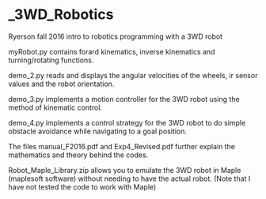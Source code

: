 # _3WD_Robotics

Ryerson fall 2016 intro to robotics programming with a 3WD robot

myRobot.py contains forard kinematics, inverse kinematics and turning/rotating functions.

demo_2.py reads and displays the angular velocities of the wheels, ir sensor values and the robot orientation.

demo_3.py implements a motion controller for the 3WD robot using the method of kinematic control.

demo_4.py implements a control strategy for the 3WD robot to do simple obstacle avoidance while navigating to a goal position.

The files manual_F2016.pdf and Exp4_Revised.pdf further explain the mathematics and theory behind the codes.

Robot_Maple_Library.zip allows you to emulate the 3WD robot in Maple (maplesoft software) without needing to have the actual robot.
(Note that I have not tested the code to work with Maple)
